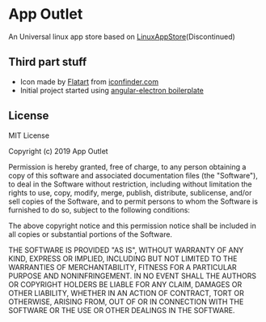 # App Outlet
An Universal linux app store based on [LinuxAppStore](https://github.com/linuxappstore/linuxappstore)(Discontinued)

## Third part stuff
- Icon made by [Flatart](https://www.iconfinder.com/Flatart) from [iconfinder.com](https://www.iconfinder.com)
- Initial project started using [angular-electron boilerplate](https://github.com/maximegris/angular-electron)

## License
MIT License

Copyright (c) 2019 App Outlet

Permission is hereby granted, free of charge, to any person obtaining a copy
of this software and associated documentation files (the "Software"), to deal
in the Software without restriction, including without limitation the rights
to use, copy, modify, merge, publish, distribute, sublicense, and/or sell
copies of the Software, and to permit persons to whom the Software is
furnished to do so, subject to the following conditions:

The above copyright notice and this permission notice shall be included in all
copies or substantial portions of the Software.

THE SOFTWARE IS PROVIDED "AS IS", WITHOUT WARRANTY OF ANY KIND, EXPRESS OR
IMPLIED, INCLUDING BUT NOT LIMITED TO THE WARRANTIES OF MERCHANTABILITY,
FITNESS FOR A PARTICULAR PURPOSE AND NONINFRINGEMENT. IN NO EVENT SHALL THE
AUTHORS OR COPYRIGHT HOLDERS BE LIABLE FOR ANY CLAIM, DAMAGES OR OTHER
LIABILITY, WHETHER IN AN ACTION OF CONTRACT, TORT OR OTHERWISE, ARISING FROM,
OUT OF OR IN CONNECTION WITH THE SOFTWARE OR THE USE OR OTHER DEALINGS IN THE
SOFTWARE.


